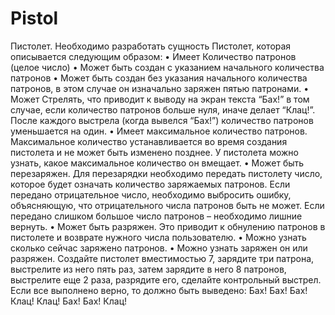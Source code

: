# Pistol
Пистолет. Необходимо разработать сущность Пистолет, которая описывается следующим образом:
•	Имеет Количество патронов (целое число)
•	Может быть создан с указанием начального количества патронов
•	Может быть создан без указания начального количества патронов, в этом случае он изначально заряжен пятью патронами.
•	Может Стрелять, что приводит к выводу на экран текста “Бах!” в том случае, если количество патронов больше нуля, иначе делает “Клац!”. После каждого выстрела (когда вывелся “Бах!”)	 количество патронов уменьшается на один. 
•	Имеет максимальное количество патронов. Максимальное количество устанавливается во время создания пистолета и не может быть изменено позднее. У пистолета можно узнать, какое максимальное количество он вмещает.
•	Может быть перезаряжен. Для перезарядки необходимо передать пистолету число, которое будет означать количество заряжаемых патронов. Если передано отрицательное число, необходимо выбросить ошибку, объясняющую, что отрицательного числа патронов быть не может. Если передано слишком большое число патронов – необходимо лишние вернуть.
•	Может быть разряжен. Это приводит к обнулению патронов в пистолете и возврате нужного числа пользователю.
•	Можно узнать сколько сейчас заряжено патронов.
•	Можно узнать заряжен он или разряжен.
Создайте пистолет вместимостью 7, зарядите три патрона, выстрелите из него пять раз, затем зарядите в него 8 патронов, выстрелите еще 2 раза, разрядите его, сделайте контрольный выстрел.
Если все выполнено верно, то должно быть выведено: Бах! Бах! Бах! Клац! Клац! Бах! Бах! Клац!
